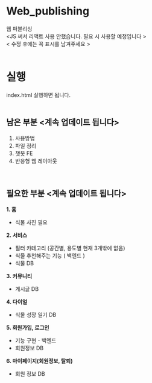 # Web_publishing
웹 퍼블리싱 <br>
<JS 써서 리액트 사용 안했습니다. 필요 시 사용할 예정입니다 > <br>
< 수정 후에는 꼭 표시를 남겨주세요 >
<br><br>
# 실행
index.html 실행하면 됩니다.
<br><br>


## 남은 부분 <계속 업데이트 됩니다>
1. 사용방법
2. 파일 정리
3. 챗봇 FE
4. 반응형 웹 레이아웃


<br>

## 필요한 부분 <계속 업데이트 됩니다>

**1. 홈**
- 식물 사진 필요

**2. 서비스**
- 필터 카테고리 (공간별, 용도별 현재 3개밖에 없음)
- 식물 추천해주는 기능 ( 백엔드 )
- 식물 DB

**3. 커뮤니티**
- 게시글 DB

**4. 다이얼**
- 식물 성장 일기 DB

**5. 회원가입, 로그인**  
- 기능 구현 - 백엔드
- 회원정보 DB

**6. 마이페이지(회원정보, 탈퇴)**
- 회원 정보 DB
